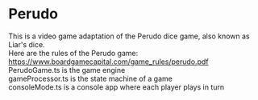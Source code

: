 # Perudo
This is a video game adaptation of the Perudo dice game, also known as Liar's dice.  
Here are the rules of the Perudo game:  
https://www.boardgamecapital.com/game_rules/perudo.pdf  
PerudoGame.ts is the game engine  
gameProcessor.ts is the state machine of a game  
consoleMode.ts is a console app where each player plays in turn
